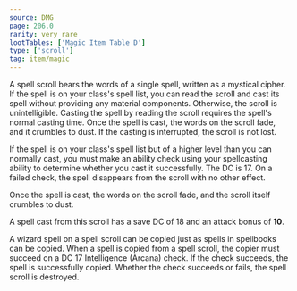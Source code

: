 ```yaml
---
source: DMG
page: 206.0
rarity: very rare
lootTables: ['Magic Item Table D']
type: ['scroll']
tag: item/magic
---
```


A spell scroll bears the words of a single spell, written as a mystical cipher. If the spell is on your class's spell list, you can read the scroll and cast its spell without providing any material components. Otherwise, the scroll is unintelligible. Casting the spell by reading the scroll requires the spell's normal casting time. Once the spell is cast, the words on the scroll fade, and it crumbles to dust. If the casting is interrupted, the scroll is not lost.

If the spell is on your class's spell list but of a higher level than you can normally cast, you must make an ability check using your spellcasting ability to determine whether you cast it successfully. The DC is 17. On a failed check, the spell disappears from the scroll with no other effect.

Once the spell is cast, the words on the scroll fade, and the scroll itself crumbles to dust.

A spell cast from this scroll has a save DC of 18 and an attack bonus of **10**.

A wizard spell on a spell scroll can be copied just as spells in spellbooks can be copied. When a spell is copied from a spell scroll, the copier must succeed on a DC 17 Intelligence (Arcana) check. If the check succeeds, the spell is successfully copied. Whether the check succeeds or fails, the spell scroll is destroyed.



